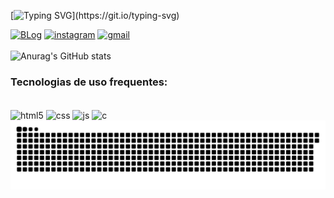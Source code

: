 [![Typing SVG](https://readme-typing-svg.demolab.com/?lines=Hello,+eu+sou+o+Danilo+Santos!!;Welcome+to+my+profile!!)](https://git.io/typing-svg)

[![BLog](https://img.shields.io/badge/LinkedIn-0077B5?style=for-the-badge&logo=linkedin&logoColor=white)](https://www.linkedin.com/in/danilo-pereira-dos-santos-845a73265/)
[![instagram](https://img.shields.io/badge/Instagram-E4405F?style=for-the-badge&logo=instagram&logoColor=white)](https://www.instagram.com/dam_santss/?next=%2F)
[![gmail](https://img.shields.io/badge/Gmail-D14836?style=for-the-badge&logo=gmail&logoColor=white)](mailto:damsantos978@gmail.com) <br/> <br/> 
![Anurag's GitHub stats](https://github-readme-stats.vercel.app/api?username=danicco10&show_icons=true&theme=radical)

### Tecnologias de uso frequentes:
<div style="display: inline_block"><br/>
    <img align='center' alt="html5" src= "https://img.shields.io/badge/HTML5-E34F26?style=for-the-badge&logo=html5&logoColor=white"/>
    <img align='center' alt="css" src= "https://img.shields.io/badge/CSS-239120?&style=for-the-badge&logo=css3&logoColor=white"/>
    <img align='center' alt="js" src= "https://img.shields.io/badge/JavaScript-F7DF1E?style=for-the-badge&logo=javascript&logoColor=black"/>
    <img align='center' alt="c" src= "https://img.shields.io/badge/C-00599C?style=for-the-badge&logo=c&logoColor=white"/>

</div>

<picture align="center">
  <source media="(prefers-color-scheme: dark)" srcset="https://raw.githubusercontent.com/danicco10/danicco10/output/github-contribution-grid-snake-dark.svg">
  <source media="(prefers-color-scheme: light)" srcset="https://raw.githubusercontent.com/danicco10/danicco10/output/github-contribution-grid-snake-dark.svg">
  <img align="center" alt="github contribution grid snake animation" src="https://raw.githubusercontent.com/danicco10/danicco10/output/github-contribution-grid-snake.svg">
</picture>

